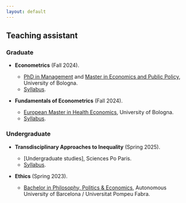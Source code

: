 ```yaml
---
layout: default
---
```


## Teaching assistant

### Graduate

- **Econometrics** (Fall 2024).
  - [PhD in Management](https://phd.unibo.it/management/en) and [Master in Economics and Public Policy](https://corsi.unibo.it/2cycle/EconomicsPolicy), University of Bologna.
  - [Syllabus](https://www.unibo.it/en/study/phd-professional-masters-specialisation-schools-and-other-programmes/course-unit-catalogue/course-unit/2024/481177).

- **Fundamentals of Econometrics** (Fall 2024).
  - [European Master in Health Economics](https://eu-hem.eu/), University of Bologna.
  - [Syllabus](https://www.unibo.it/en/study/phd-professional-masters-specialisation-schools-and-other-programmes/course-unit-catalogue/course-unit/2024/481174).

### Undergraduate

- **Transdisciplinary Approaches to Inequality** (Spring 2025).
  - [Undergraduate studies], Sciences Po Paris.
  - [Syllabus](https://syllabus.sciencespo.fr/cours/202420/255200.html).

- **Ethics** (Spring 2023).
  - [Bachelor in Philosophy, Politics & Economics](https://www.upf.edu/en/web/graus/grau-filosofia-politica-i-economia), Autonomous University of Barcelona / Universitat Pompeu Fabra.
